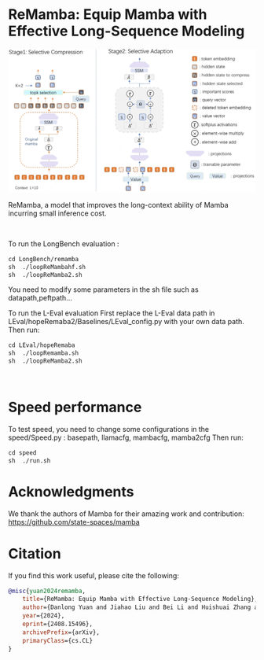 # ReMamba: Equip Mamba with Effective Long-Sequence Modeling

<p align="center">


<a href="https://arxiv.org/abs/2408.15496"><img src="img/remamba.png"></a>

ReMamba, a model that improves the long-context ability of Mamba incurring small inference cost.
<!-- 
<img src="etc/doc_ret.jpeg" width="90%"/>   <br>
<img src="etc/niah.png" width="90%"/>   -->

</p>
<!-- <br>



<br> -->

# Setup
## Clone Project
```
git clone https://github.com/yuandanlong/ReMamba.git
cd ReMamba
```

## Create Environment
To set up our environment, please run:
```
conda env create -f environment.yml
conda activate ReMamba
```

Install Mamba:
```
pip install causal-conv1d==1.4.0
pip install mamba-ssm==2.2.2
```
# Data Generation
for mamba training data just run: 
```
sh ./sh/mambadata.sh 
```

for llama training data just run: 
```
sh ./sh/llamadata.sh 
```
Here the max length is set to 2k.
please modify the normal_datapath and long_datapath to your own data paths.

"topic_retrieval_longchat",
# Training
For ReMamba, we use the huggingface implementation because we can witness best performance here.
run:
```
cd Remambahf
sh ./sh/remamba.sh 
```
please modify the logging_dir, output_dir, dataset_name, longdataset_name to your own path here


For ReMamba2, there is no huggingface implementation yet. So we use the original implementation.  
run:
```
cd Remamba2
sh ./sh/remamba.sh
```
You also need to modify some parameters here.
This code can also be used for training ReMamba(no 🤗hf version), you need to change the lora config and base model path for ReMamba.


To train mamba just run:
```
cd hopemamba2.8b
sh ./sh/deepspeedmamba2.8.sh
```
You need to modify some parameters in the ModelArguments of ./deepspeedmamba2.8.py

To train llama2-3b just run:
```
cd hope-llama3b-longctx
sh ./sh/deepspeedtransformer.sh
```
You also need to modify some parameters here.

# Evaluate ReMamba
We uploaded the weights of the ReMamba:
|Eval ID|Model type | Checkpoint | 
|----------|----------|----------|------------|
|0|ReMamba|[🤗 assafbk/decimamba-130m-squad-doc-ret](https://huggingface.co/assafbk/decimamba-130m-squad-doc-ret)|
<!-- |1|ReMamba2|[🤗 assafbk/decimamba-130m-squad-doc-ret](https://huggingface.co/assafbk/decimamba-130m-squad-doc-ret)| -->

<br>

To run the LongBench evaluation :
```
cd LongBench/remamba
sh  ./loopReMambahf.sh
sh  ./loopReMamba2.sh
```
You need to modify some parameters in the sh file such as datapath,peftpath...

To run the L-Eval evaluation
First replace the L-Eval data path in LEval/hopeRemaba2/Baselines/LEval_config.py with your own data path.
Then run:
```
cd LEval/hopeRemaba
sh  ./loopRemamba.sh
sh  ./loopReMamba2.sh
```
<br>

# Speed performance
To test speed, you need to change some configurations in the speed/Speed.py : basepath, llamacfg, mambacfg, mamba2cfg
Then run:
```
cd speed
sh  ./run.sh
```


# Acknowledgments
We thank the authors of Mamba for their amazing work and contribution: https://github.com/state-spaces/mamba


# Citation
If you find this work useful, please cite the following:
```bibtex
@misc{yuan2024remamba,
    title={ReMamba: Equip Mamba with Effective Long-Sequence Modeling},
    author={Danlong Yuan and Jiahao Liu and Bei Li and Huishuai Zhang and Jingang Wang and Xunliang Cai and Dongyan Zhao},
    year={2024},
    eprint={2408.15496},
    archivePrefix={arXiv},
    primaryClass={cs.CL}
}
```
